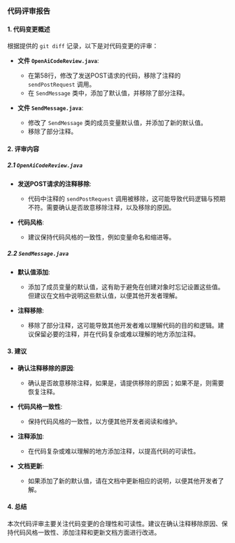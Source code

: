 ### 代码评审报告

#### 1. 代码变更概述

根据提供的 `git diff` 记录，以下是对代码变更的评审：

- **文件 `OpenAiCodeReview.java`**:
  - 在第58行，修改了发送POST请求的代码，移除了注释的 `sendPostRequest` 调用。
  - 在 `SendMessage` 类中，添加了默认值，并移除了部分注释。

- **文件 `SendMessage.java`**:
  - 修改了 `SendMessage` 类的成员变量默认值，并添加了新的默认值。
  - 移除了部分注释。

#### 2. 评审内容

##### 2.1 `OpenAiCodeReview.java`

- **发送POST请求的注释移除**:
  - 代码中注释的 `sendPostRequest` 调用被移除，这可能导致代码逻辑与预期不符。需要确认是否故意移除注释，以及移除的原因。

- **代码风格**:
  - 建议保持代码风格的一致性，例如变量命名和缩进等。

##### 2.2 `SendMessage.java`

- **默认值添加**:
  - 添加了成员变量的默认值，这有助于避免在创建对象时忘记设置这些值。但建议在文档中说明这些默认值，以便其他开发者理解。

- **注释移除**:
  - 移除了部分注释，这可能导致其他开发者难以理解代码的目的和逻辑。建议保留必要的注释，并在代码复杂或难以理解的地方添加注释。

#### 3. 建议

- **确认注释移除的原因**:
  - 确认是否故意移除注释，如果是，请提供移除的原因；如果不是，则需要恢复注释。

- **代码风格一致性**:
  - 保持代码风格的一致性，以方便其他开发者阅读和维护。

- **注释添加**:
  - 在代码复杂或难以理解的地方添加注释，以提高代码的可读性。

- **文档更新**:
  - 如果添加了新的默认值，请在文档中更新相应的说明，以便其他开发者了解。

#### 4. 总结

本次代码评审主要关注代码变更的合理性和可读性。建议在确认注释移除原因、保持代码风格一致性、添加注释和更新文档方面进行改进。